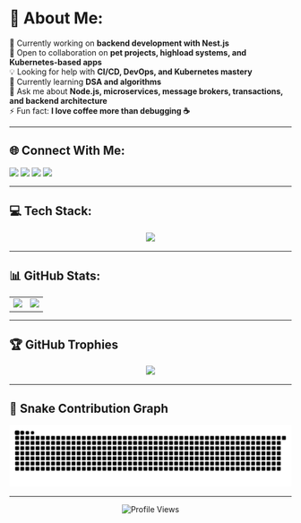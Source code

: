 # 💫 About Me:
🔭 Currently working on **backend development with Nest.js**  
🤝 Open to collaboration on **pet projects, highload systems, and Kubernetes-based apps**  
💡 Looking for help with **CI/CD, DevOps, and Kubernetes mastery**  
🌱 Currently learning **DSA and algorithms**  
💬 Ask me about **Node.js, microservices, message brokers, transactions, and backend architecture**  
⚡ Fun fact: **I love coffee more than debugging ☕️**

---

## 🌐 Connect With Me:
<p align="left">
  <a href="https://t.me/amdamv"><img src="https://img.shields.io/badge/Telegram-2CA5E0?style=for-the-badge&logo=telegram&logoColor=white"/></a>
  <a href="https://instagram.com/amd.amv"><img src="https://img.shields.io/badge/Instagram-%23E4405F?style=for-the-badge&logo=instagram&logoColor=white"/></a>
  <a href="https://www.linkedin.com/in/akhmad-akhmedov/"><img src="https://img.shields.io/badge/LinkedIn-%230077B5?style=for-the-badge&logo=linkedin&logoColor=white"/></a>
  <a href="mailto:madakhmedov@gmail.com"><img src="https://img.shields.io/badge/Email-D14836?style=for-the-badge&logo=gmail&logoColor=white"/></a>
</p>

---

## 💻 Tech Stack:
<p align="center">
  <img src="https://skillicons.dev/icons?i=ts,js,nodejs,nestjs,docker,kubernetes,redis,postgres,mongodb,mysql,git,github,gitlab,aws,nginx,prisma,fastify,express,linux,postman,figma" />
</p>

---

## 📊 GitHub Stats:
<table>
  <tr>
    <td>
      <img src="https://github-readme-stats.vercel.app/api?username=amdamv&theme=tokyonight&show_icons=true&hide_border=true" />
    </td>
    <td>
      <img src="https://github-readme-stats.vercel.app/api/top-langs/?username=amdamv&layout=compact&theme=tokyonight&hide_border=true" />
    </td>
  </tr>
</table>

<!--
<p align="center">
  <img src="https://github-readme-stats.vercel.app/api/top-langs/?username=amdamv&layout=compact&theme=tokyonight&hide_border=true" />
</p>
-->

---

## 🏆 GitHub Trophies
<p align="center">
  <img src="https://github-profile-trophy.vercel.app/?username=amdamv&theme=radical&no-frame=true&no-bg=true&margin-w=8" />
</p>

---

## 🐍 Snake Contribution Graph
<picture>
  <source media="(prefers-color-scheme: dark)" srcset="https://raw.githubusercontent.com/amdamv/amdamv/output/github-snake-dark.svg" />
  <source media="(prefers-color-scheme: light)" srcset="https://raw.githubusercontent.com/amdamv/amdamv/output/github-snake.svg" />
  <img alt="github-snake" src="https://raw.githubusercontent.com/amdamv/amdamv/output/github-snake.svg" />
</picture>

---

<p align="center">
  <img src="https://profile-counter.glitch.me/amdanmv/count.svg" alt="Profile Views"/>
</p>
